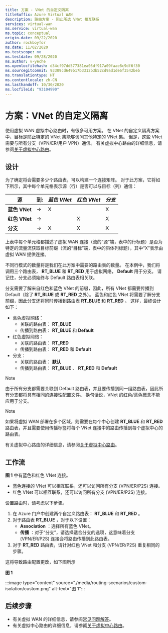 ```yaml
---
title: 方案 - VNet 的自定义隔离
titleSuffix: Azure Virtual WAN
description: 路由方案 - 阻止所选 VNet 相互联系
services: virtual-wan
ms.service: virtual-wan
ms.topic: conceptual
origin.date: 09/22/2020
author: rockboyfor
ms.date: 11/02/2020
ms.testscope: no
ms.testdate: 09/28/2020
ms.author: v-yeche
ms.openlocfilehash: d34cf97dd577381ea05df917a09faae8c9df6f30
ms.sourcegitcommit: 93309cd649b17b3312b3b52cd9ad1de6f3542beb
ms.translationtype: HT
ms.contentlocale: zh-CN
ms.lasthandoff: 10/30/2020
ms.locfileid: "93104990"
---
```

<!--Verified Successfully-->
# <a name="scenario-custom-isolation-for-vnets"></a>方案：VNet 的自定义隔离

使用虚拟 WAN 虚拟中心路由时，有很多可用方案。 在 VNet 的自定义隔离方案中，目标是防止特定的 VNet 集能够访问其他特定的 VNet 集。 但是，这些 VNet 需要与所有分支（VPN/ER/用户 VPN）通信。 有关虚拟中心路由的详细信息，请参阅[关于虚拟中心路由](about-virtual-hub-routing.md)。

## <a name="design"></a><a name="design"></a>设计

为了确定将会需要多少个路由表，可以构建一个连接矩阵。 对于此方案，它将如下所示，其中每个单元格表示源（行）是否可以与目标（列）通信：

| 源 | 到:| *蓝色 VNet* | *红色 VNet* | *分支*|
|---|---|---|---|---|
| **蓝色 VNet** |   &#8594;|      X        |               |       X      |
| **红色 VNet** |   &#8594;|              |       X       |       X      |
| **分支** |   &#8594;|     X        |       X       |       X      |

上表中每个单元格都描述了虚拟 WAN 连接（流的“源”端，表中的行标题）是否为特定的流量流获取目标前缀（流的“目标”端，表中的斜体列标题），其中“X”表示由虚拟 WAN 提供连接。

不同行模式的数量将是我们在此方案中需要的路由表的数量。 在本例中，我们将调用三个路由表， **RT_BLUE** 和 **RT_RED** 用于虚拟网络， **Default** 用于分支。 请记住，分支必须始终与 Default 路由表相关联。

分支需要了解来自红色和蓝色 VNet 的前缀，因此，所有 VNet 都需要传播到 Default（除了 **RT_BLUE** 或 **RT_RED** 之外）。 蓝色和红色 VNet 将需要了解分支前缀，因此分支还将同时传播到路由表 **RT_BLUE** 和 **RT_RED** 。 这样，最终设计如下：

* 蓝色虚拟网络：
  * 关联的路由表： **RT_BLUE**
  * 传播到路由表： **RT_BLUE** 和 **Default**
* 红色虚拟网络：
  * 关联的路由表： **RT_RED**
  * 传播到路由表： **RT_RED** 和 **Default**
* 分支：
  * 关联的路由表： **默认**
  * 传播到路由表： **RT_BLUE** 、 **RT_RED** 和 **Default**

> [!NOTE]
> 由于所有分支都需要关联到 Default 路由表，并且要传播到同一组路由表，因此所有分支都将具有相同的连接性配置文件。 换句话说，VNet 的红色/蓝色概念不能应用于分支。

> [!NOTE]
> 如果将虚拟 WAN 部署在多个区域，则需要在每个中心创建 **RT_BLUE** 和 **RT_RED** 路由表，并且需要使用传播标签将每个 VNet 连接中的路由传播到每个虚拟中心的路由表。

有关虚拟中心路由的详细信息，请参阅[关于虚拟中心路由](about-virtual-hub-routing.md)。

<a name="architecture"></a>
## <a name="workflow"></a>工作流

**图 1** 中有蓝色和红色 VNet 连接。

* 蓝色连接的 VNet 可以相互联系，还可以访问所有分支 (VPN/ER/P2S) 连接。
* 红色 VNet 可以相互联系，还可以访问所有分支 (VPN/ER/P2S) 连接。

设置路由时，请考虑以下步骤。

1. 在 Azure 门户中创建两个自定义路由表： **RT_BLUE** 和 **RT_RED** 。
2. 对于路由表 **RT_BLUE** ，对于以下设置：
   * **Association** ：选择所有蓝色 VNet。
   * **传播** ：对于“分支”，请选择适合分支的选项，这意味着分支 (VPN/ER/P2S) 连接会将路由传播到此路由表。
3. 对于 **RT_RED** 路由表，请针对红色 VNet 和分支 (VPN/ER/P2S) 重复相同的步骤。

这将导致路由配置更改，如下图所示

**图 1**

:::image type="content" source="./media/routing-scenarios/custom-isolation/custom.png" alt-text="图 1":::

## <a name="next-steps"></a>后续步骤

* 有关虚拟 WAN 的详细信息，请参阅[常见问题解答](virtual-wan-faq.md)。
* 有关虚拟中心路由的详细信息，请参阅[关于虚拟中心路由](about-virtual-hub-routing.md)。

<!-- Update_Description: update meta properties, wording update, update link -->